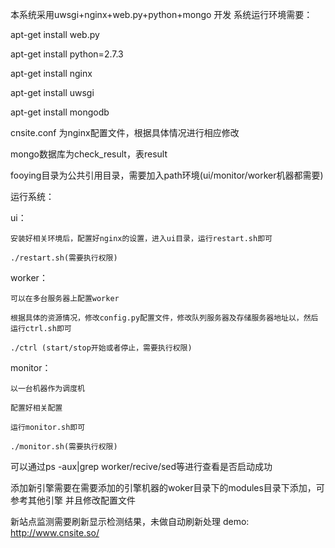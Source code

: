 ﻿本系统采用uwsgi+nginx+web.py+python+mongo
开发
系统运行环境需要：

apt-get install web.py

apt-get install python=2.7.3

apt-get install nginx

apt-get install uwsgi

apt-get install mongodb



cnsite.conf 为nginx配置文件，根据具体情况进行相应修改

mongo数据库为check_result，表result



fooying目录为公共引用目录，需要加入path环境(ui/monitor/worker机器都需要)



运行系统：

ui：
	
    安装好相关环境后，配置好nginx的设置，进入ui目录，运行restart.sh即可

    ./restart.sh(需要执行权限)


worker：
	
    可以在多台服务器上配置worker

    根据具体的资源情况，修改config.py配置文件，修改队列服务器及存储服务器地址以，然后运行ctrl.sh即可

    ./ctrl (start/stop开始或者停止，需要执行权限)


monitor：
	
    以一台机器作为调度机
	
    配置好相关配置
	
    运行monitor.sh即可
	
    ./monitor.sh(需要执行权限)
	


可以通过ps -aux|grep worker/recive/sed等进行查看是否启动成功


添加新引擎需要在需要添加的引擎机器的woker目录下的modules目录下添加，可参考其他引擎
并且修改配置文件


新站点监测需要刷新显示检测结果，未做自动刷新处理
demo:
http://www.cnsite.so/
	